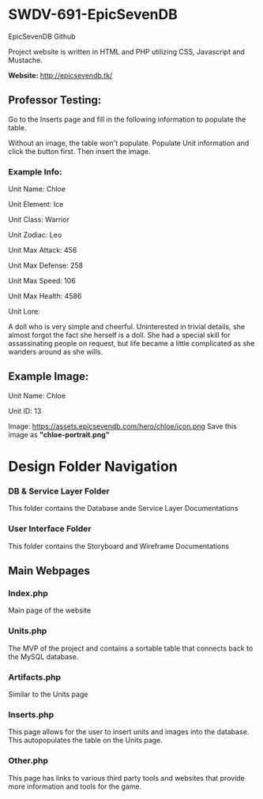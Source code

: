 # SWDV-691-EpicSevenDB
EpicSevenDB Github

Project website is written in HTML and PHP utilizing CSS, Javascript and Mustache. 

**Website:** http://epicsevendb.tk/


## Professor Testing:
Go to the Inserts page and fill in the following information to populate the table. 

Without an image, the table won't populate. 
Populate Unit information and click the button first. Then insert the image. 

### Example Info:
Unit Name: Chloe

Unit Element: Ice

Unit Class: Warrior

Unit Zodiac: Leo

Unit Max Attack: 456

Unit Max Defense: 258

Unit Max Speed: 106

Unit Max Health: 4586

Unit Lore: 

A doll who is very simple and cheerful. Uninterested in trivial details, she almost forgot the fact she herself is a doll. She had a special skill for assassinating people on request, but life became a little complicated as she wanders around as she wills.


## Example Image:
Unit Name: Chloe

Unit ID: 13

Image: https://assets.epicsevendb.com/hero/chloe/icon.png
Save this image as **"chloe-portrait.png"**






# Design Folder Navigation

### DB & Service Layer Folder
This folder contains the Database ande Service Layer Documentations

### User Interface Folder
This folder contains the Storyboard and Wireframe Documentations


## Main Webpages

### Index.php
Main page of the website

### Units.php
The MVP of the project and contains a sortable table that connects back to the MySQL database. 

### Artifacts.php
Similar to the Units page

### Inserts.php
This page allows for the user to insert units and images into the database. This autopopulates the table on the Units page. 

### Other.php
This page has links to various third party tools and websites that provide more information and tools for the game. 
